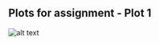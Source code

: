 ## Plots for assignment - Plot 1

![alt text](https://cloud.githubusercontent.com/assets/15308975/12236308/b5cd70cc-b881-11e5-91c1-714b09902905.png "Plot 1")

